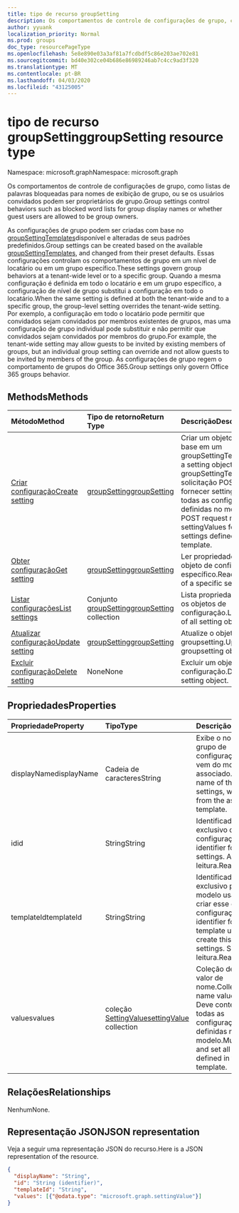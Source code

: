 ```yaml
---
title: tipo de recurso groupSetting
description: Os comportamentos de controle de configurações de grupo, como listas de palavras bloqueadas para nomes de exibição de grupo, ou se os usuários convidados podem ser proprietários de grupo.
author: yyuank
localization_priority: Normal
ms.prod: groups
doc_type: resourcePageType
ms.openlocfilehash: 5e8e890e03a3af81a7fcdbdf5c86e203ae702e81
ms.sourcegitcommit: bd40e302ce04b686e86989246ab7c4cc9ad3f320
ms.translationtype: MT
ms.contentlocale: pt-BR
ms.lasthandoff: 04/03/2020
ms.locfileid: "43125005"
---
```

# <a name="groupsetting-resource-type"></a><span data-ttu-id="19fc7-103">tipo de recurso groupSetting</span><span class="sxs-lookup"><span data-stu-id="19fc7-103">groupSetting resource type</span></span>

<span data-ttu-id="19fc7-104">Namespace: microsoft.graph</span><span class="sxs-lookup"><span data-stu-id="19fc7-104">Namespace: microsoft.graph</span></span>

<span data-ttu-id="19fc7-105">Os comportamentos de controle de configurações de grupo, como listas de palavras bloqueadas para nomes de exibição de grupo, ou se os usuários convidados podem ser proprietários de grupo.</span><span class="sxs-lookup"><span data-stu-id="19fc7-105">Group settings control behaviors such as blocked word lists for group display names or whether guest users are allowed to be group owners.</span></span>

<span data-ttu-id="19fc7-106">As configurações de grupo podem ser criadas com base no [groupSettingTemplates](groupsettingtemplate.md)disponível e alteradas de seus padrões predefinidos.</span><span class="sxs-lookup"><span data-stu-id="19fc7-106">Group settings can be created based on the available [groupSettingTemplates](groupsettingtemplate.md), and changed from their preset defaults.</span></span> <span data-ttu-id="19fc7-107">Essas configurações controlam os comportamentos de grupo em um nível de locatário ou em um grupo específico.</span><span class="sxs-lookup"><span data-stu-id="19fc7-107">These settings govern group behaviors at a tenant-wide level or to a specific group.</span></span> <span data-ttu-id="19fc7-108">Quando a mesma configuração é definida em todo o locatário e em um grupo específico, a configuração de nível de grupo substitui a configuração em todo o locatário.</span><span class="sxs-lookup"><span data-stu-id="19fc7-108">When the same setting is defined at both the tenant-wide and to a specific group, the group-level setting overrides the tenant-wide setting.</span></span>  <span data-ttu-id="19fc7-109">Por exemplo, a configuração em todo o locatário pode permitir que convidados sejam convidados por membros existentes de grupos, mas uma configuração de grupo individual pode substituir e não permitir que convidados sejam convidados por membros do grupo.</span><span class="sxs-lookup"><span data-stu-id="19fc7-109">For example, the tenant-wide setting may allow guests to be invited by existing members of groups, but an individual group setting can override and not allow guests to be invited by members of the group.</span></span> <span data-ttu-id="19fc7-110">As configurações de grupo regem o comportamento de grupos do Office 365.</span><span class="sxs-lookup"><span data-stu-id="19fc7-110">Group settings only govern Office 365 groups behavior.</span></span>

## <a name="methods"></a><span data-ttu-id="19fc7-111">Methods</span><span class="sxs-lookup"><span data-stu-id="19fc7-111">Methods</span></span>

| <span data-ttu-id="19fc7-112">Método</span><span class="sxs-lookup"><span data-stu-id="19fc7-112">Method</span></span> | <span data-ttu-id="19fc7-113">Tipo de retorno</span><span class="sxs-lookup"><span data-stu-id="19fc7-113">Return Type</span></span> | <span data-ttu-id="19fc7-114">Descrição</span><span class="sxs-lookup"><span data-stu-id="19fc7-114">Description</span></span> |
|:---------------|:--------|:----------|
|[<span data-ttu-id="19fc7-115">Criar configuração</span><span class="sxs-lookup"><span data-stu-id="19fc7-115">Create setting</span></span>](../api/groupsetting-post-groupsettings.md) | [<span data-ttu-id="19fc7-116">groupSetting</span><span class="sxs-lookup"><span data-stu-id="19fc7-116">groupSetting</span></span>](groupsetting.md) |<span data-ttu-id="19fc7-117">Criar um objeto Setting com base em um groupSettingTemplate.</span><span class="sxs-lookup"><span data-stu-id="19fc7-117">Create a setting object based on a groupSettingTemplate.</span></span> <span data-ttu-id="19fc7-118">A solicitação POST deve fornecer settingValues para todas as configurações definidas no modelo.</span><span class="sxs-lookup"><span data-stu-id="19fc7-118">The POST request must provide settingValues for all the settings defined in the template.</span></span> |
|[<span data-ttu-id="19fc7-119">Obter configuração</span><span class="sxs-lookup"><span data-stu-id="19fc7-119">Get setting</span></span>](../api/groupsetting-get.md) | [<span data-ttu-id="19fc7-120">groupSetting</span><span class="sxs-lookup"><span data-stu-id="19fc7-120">groupSetting</span></span>](groupsetting.md) | <span data-ttu-id="19fc7-121">Ler propriedades de um objeto de configuração específico.</span><span class="sxs-lookup"><span data-stu-id="19fc7-121">Read properties of a specific setting object.</span></span> |
|[<span data-ttu-id="19fc7-122">Listar configurações</span><span class="sxs-lookup"><span data-stu-id="19fc7-122">List settings</span></span>](../api/groupsetting-list.md) | <span data-ttu-id="19fc7-123">Conjunto [groupSetting](groupsetting.md)</span><span class="sxs-lookup"><span data-stu-id="19fc7-123">[groupSetting](groupsetting.md) collection</span></span> | <span data-ttu-id="19fc7-124">Lista propriedades de todos os objetos de configuração.</span><span class="sxs-lookup"><span data-stu-id="19fc7-124">List properties of all setting objects.</span></span> |
|[<span data-ttu-id="19fc7-125">Atualizar configuração</span><span class="sxs-lookup"><span data-stu-id="19fc7-125">Update setting</span></span>](../api/groupsetting-update.md) | [<span data-ttu-id="19fc7-126">groupSetting</span><span class="sxs-lookup"><span data-stu-id="19fc7-126">groupSetting</span></span>](groupsetting.md) | <span data-ttu-id="19fc7-127">Atualize o objeto groupsetting.</span><span class="sxs-lookup"><span data-stu-id="19fc7-127">Update groupsetting object.</span></span> |
|[<span data-ttu-id="19fc7-128">Excluir configuração</span><span class="sxs-lookup"><span data-stu-id="19fc7-128">Delete setting</span></span>](../api/groupsetting-delete.md) | <span data-ttu-id="19fc7-129">None</span><span class="sxs-lookup"><span data-stu-id="19fc7-129">None</span></span> | <span data-ttu-id="19fc7-130">Excluir um objeto de configuração.</span><span class="sxs-lookup"><span data-stu-id="19fc7-130">Delete a setting object.</span></span> |

## <a name="properties"></a><span data-ttu-id="19fc7-131">Propriedades</span><span class="sxs-lookup"><span data-stu-id="19fc7-131">Properties</span></span>

| <span data-ttu-id="19fc7-132">Propriedade</span><span class="sxs-lookup"><span data-stu-id="19fc7-132">Property</span></span> | <span data-ttu-id="19fc7-133">Tipo</span><span class="sxs-lookup"><span data-stu-id="19fc7-133">Type</span></span> | <span data-ttu-id="19fc7-134">Descrição</span><span class="sxs-lookup"><span data-stu-id="19fc7-134">Description</span></span> |
|:---------------|:--------|:----------|
|<span data-ttu-id="19fc7-135">displayName</span><span class="sxs-lookup"><span data-stu-id="19fc7-135">displayName</span></span>|<span data-ttu-id="19fc7-136">Cadeia de caracteres</span><span class="sxs-lookup"><span data-stu-id="19fc7-136">String</span></span>| <span data-ttu-id="19fc7-137">Exibe o nome deste grupo de configurações, que vem do modelo associado.</span><span class="sxs-lookup"><span data-stu-id="19fc7-137">Display name of this group of settings, which comes from the associated template.</span></span> |
|<span data-ttu-id="19fc7-138">id</span><span class="sxs-lookup"><span data-stu-id="19fc7-138">id</span></span>|<span data-ttu-id="19fc7-139">String</span><span class="sxs-lookup"><span data-stu-id="19fc7-139">String</span></span>| <span data-ttu-id="19fc7-140">Identificador exclusivo dessas configurações.</span><span class="sxs-lookup"><span data-stu-id="19fc7-140">Unique identifier for these settings.</span></span> <span data-ttu-id="19fc7-141">Apenas leitura.</span><span class="sxs-lookup"><span data-stu-id="19fc7-141">Read-only.</span></span> |
|<span data-ttu-id="19fc7-142">templateId</span><span class="sxs-lookup"><span data-stu-id="19fc7-142">templateId</span></span>|<span data-ttu-id="19fc7-143">String</span><span class="sxs-lookup"><span data-stu-id="19fc7-143">String</span></span>| <span data-ttu-id="19fc7-144">Identificador exclusivo para o modelo usado para criar esse grupo de configurações.</span><span class="sxs-lookup"><span data-stu-id="19fc7-144">Unique identifier for the template used to create this group of settings.</span></span> <span data-ttu-id="19fc7-145">Somente leitura.</span><span class="sxs-lookup"><span data-stu-id="19fc7-145">Read-only.</span></span> |
|<span data-ttu-id="19fc7-146">values</span><span class="sxs-lookup"><span data-stu-id="19fc7-146">values</span></span>|<span data-ttu-id="19fc7-147">coleção [SettingValue](settingvalue.md)</span><span class="sxs-lookup"><span data-stu-id="19fc7-147">[settingValue](settingvalue.md) collection</span></span>| <span data-ttu-id="19fc7-148">Coleção de pares de valor de nome.</span><span class="sxs-lookup"><span data-stu-id="19fc7-148">Collection of name value pairs.</span></span> <span data-ttu-id="19fc7-149">Deve conter e definir todas as configurações definidas no modelo.</span><span class="sxs-lookup"><span data-stu-id="19fc7-149">Must contain and set all the settings defined in the template.</span></span> |

## <a name="relationships"></a><span data-ttu-id="19fc7-150">Relações</span><span class="sxs-lookup"><span data-stu-id="19fc7-150">Relationships</span></span>

<span data-ttu-id="19fc7-151">Nenhum</span><span class="sxs-lookup"><span data-stu-id="19fc7-151">None.</span></span>

## <a name="json-representation"></a><span data-ttu-id="19fc7-152">Representação JSON</span><span class="sxs-lookup"><span data-stu-id="19fc7-152">JSON representation</span></span>

<span data-ttu-id="19fc7-153">Veja a seguir uma representação JSON do recurso.</span><span class="sxs-lookup"><span data-stu-id="19fc7-153">Here is a JSON representation of the resource.</span></span>

<!--{
  "blockType": "resource",
  "openType": true,
  "optionalProperties": [],
  "keyProperty": "id",
  "baseType": "microsoft.graph.entity",
  "@odata.type": "microsoft.graph.groupSetting"
}-->

```json
{
  "displayName": "String",
  "id": "String (identifier)",
  "templateId": "String",
  "values": [{"@odata.type": "microsoft.graph.settingValue"}]
}

```


<!-- uuid: 8fcb5dbc-d5aa-4681-8e31-b001d5168d79
2015-10-25 14:57:30 UTC -->
<!-- {
  "type": "#page.annotation",
  "description": "groupSetting resource",
  "keywords": "",
  "section": "documentation",
  "tocPath": ""
}-->
